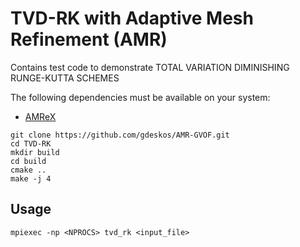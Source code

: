 
# TVD-RK with Adaptive Mesh Refinement (AMR)

Contains test code to demonstrate TOTAL VARIATION DIMINISHING RUNGE-KUTTA SCHEMES

The following dependencies must be available on your system:

- [AMReX](https://github.com/AMReX-Codes/amrex)


```
git clone https://github.com/gdeskos/AMR-GVOF.git
cd TVD-RK
mkdir build
cd build
cmake ..
make -j 4
```

## Usage

```
mpiexec -np <NPROCS> tvd_rk <input_file>
```
